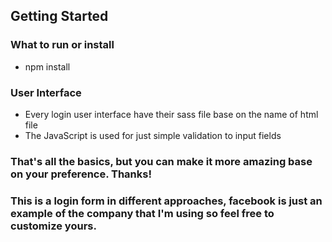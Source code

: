 ## Getting Started

### What to run or install
- npm install

### User Interface
- Every login user interface have their sass file base on the name of html file
- The JavaScript is used for just simple validation to input fields


### That's all the basics, but you can make it more amazing base on your preference. Thanks!
### This is a login form in different approaches, facebook is just an example of the company that I'm using so feel free to customize yours.
